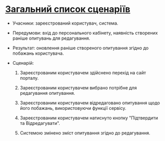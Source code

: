 # [Загальний список сценаріїв](https://github.com/MkZb/ODB/blob/master/doc/requests.md#3-%D1%81%D1%86%D0%B5%D0%BD%D0%B0%D1%80%D1%96%D1%97)
- Учасники: зареєстрований користувач, система.

- Передумови: вхід до персонального кабінету, наявність створених раніше опитувань для редагування.

- Результат: оновлення раніше створеного опитування згідно до побажань користувача.

- Сценарій:

	1. Зареєстрованим користувачем здійснено перехід на сайт порталу.
		
	2. Зареєстрованим користувачем вибрано потрібне для редагування опитування.
		
	3. Зареєстрованим користувачем відредаговано опитування щодо його побажань, використовуючи функції сервісу.
		
	4. Зареєстрованим користувачем натиснуто кнопку "Підтвердити та Відредагувати".
	
	6. Системою змінено зміст опитування згідно до редагування.
